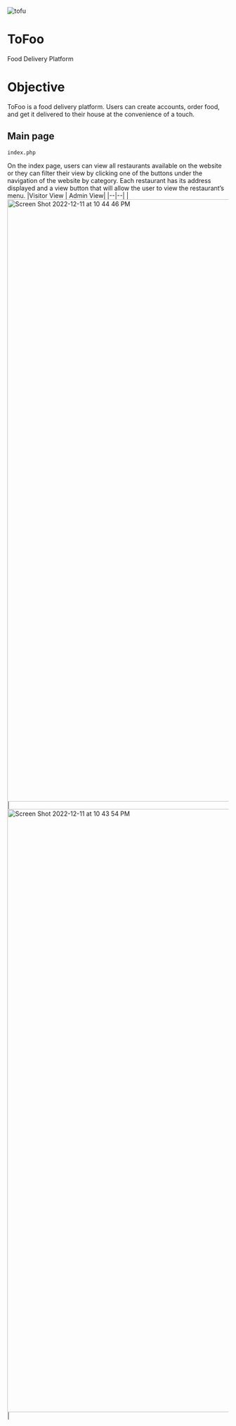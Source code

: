 ![tofu](https://user-images.githubusercontent.com/60460297/206956247-197bafd0-2e3e-436c-ab87-45d0f93b350a.png)

# ToFoo
Food Delivery Platform

# Objective
ToFoo is a food delivery platform. Users can create accounts, order food, and get it delivered to their house at the convenience of a touch. 

## Main page

`index.php`

On the index page, users can view all restaurants available on the website or they can filter their view by clicking one of the buttons under the navigation of the website by category. Each restaurant has its address displayed and a view button that will allow the user to view the restaurant’s menu.
|Visitor View | Admin View|
|--|--|
|<img width="1369" alt="Screen Shot 2022-12-11 at 10 44 46 PM" src="https://user-images.githubusercontent.com/60460297/206956085-64402abb-06ff-4675-beb4-48518108f803.png">|<img width="1371" alt="Screen Shot 2022-12-11 at 10 43 54 PM" src="https://user-images.githubusercontent.com/60460297/206955993-d3a9d824-48e1-4797-a383-d75a27e78825.png">|
